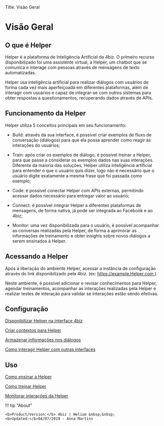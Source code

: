 Title: Visão Geral
# Visão Geral

## O que é Helper

Helper é a plataforma de Inteligência Artificial da 4biz. O primeiro recurso disponibilizado foi uma assistente virtual, a Helper, um chatbot que se comunica e interage com pessoas através de mensagens de texto automatizadas. 

Helper usa inteligência artificial para realizar diálogos com usuários de forma cada vez mais aperfeiçoada em diferentes plataformas, além de interagir com usuários e capaz de integrar-se com outros sistemas para obter respostas a questionamentos, recuperando dados através de APIs.

## Funcionamento da Helper

Helper utiliza 5 conceitos principais em seu funcionamento:

 - Build: através da sua interface, é possível criar exemplos de fluxo de conversação (diálogos) para que ela possa aprender como reagir às interações do usuários;
 
 - Train: após criar os exemplos de diálogo, é possível treinar a Helper, para que passe a considerar os exemplos dados nas suas interações. Diferente da maioria das soluções, Helper utiliza inteligência artificial para entender o que o usuário quis dizer, logo não é necessário que o usuário digite exatamente a mesma frase que foi passada como exemplo;
 
 - Code: é possível conectar Helper com APIs externas, permitindo acessar dados necessário para entregar valor ao usuário;
 
 - Connect: é possível integrar Helper a diferentes plataformas de mensagens, de forma nativa, já pode ser integrada ao Facebook e ao 4biz;
 
 - Monitor: uma vez disponibilizada para o usuário, é possível acompanhar as conversas realizadas pela Helper, de forma a aprimorar as informações de treinamento e obter insights sobre novos diálogos a serem ensinados à Helper. 

## Acessando a Helper

Após a liberação do ambiente Helper, acessar a instância de configuração através do link disponibilizado pela 4biz. (ex: [https://example.Helper.com ](##)).


Neste ambiente, é possível adicionar e revisar conhecimentos para Helper, agendar treinamentos, acompanhar as interações realizadas pela Helper e realizar testes de interação para validar se interações estão sendo efetivas.

## Configuração

[Disponibilizar Helper na interface 4biz](/pt-br/Helper/configuration/Helper-4biz.html)

[Criar contextos para Helper](/pt-br/Helper/configuration/context-Helper.html)

[Armazenar informações nos diálogos](/pt-br/Helper/configuration/store-dialog-Helper.html)

[Como interagir Helper com outras interfaces](/pt-br/Helper/configuration/interact-Helper.html)

## Uso

[Como ensinar a Helper](/pt-br/Helper/use/teach-Helper.html)

[Como treinar Helper](/pt-br/Helper/use/trainning-Helper.html)

[Monitorar interações da Helper](/pt-br/Helper/use/monitoring-Helper.html)



!!! tip "About"

    <b>Product/Version:</b> 4biz | Helium &nbsp;&nbsp;
    <b>Updated:</b>04/07/2019 - Anna Martins

